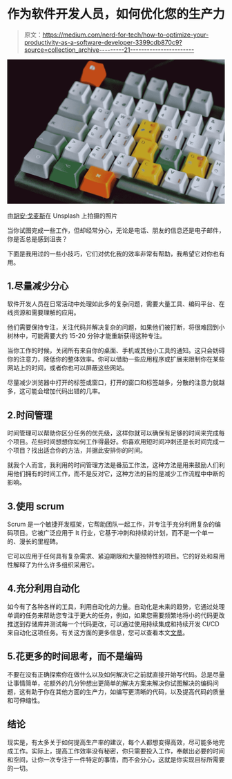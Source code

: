 # 作为软件开发人员，如何优化您的生产力

> 原文：<https://medium.com/nerd-for-tech/how-to-optimize-your-productivity-as-a-software-developer-3399cdb870c9?source=collection_archive---------21----------------------->

![](img/ead0c12eed4cd09bb97a342ab0162772.png)

由[胡安·戈麦斯](https://unsplash.com/@nosoylasonia?utm_source=medium&utm_medium=referral)在 Unsplash 上拍摄的照片

当你试图完成一些工作，但却经常分心，无论是电话、朋友的信息还是电子邮件，你是否总是感到沮丧？

下面是我用过的一些小技巧，它们对优化我的效率非常有帮助，我希望它对你也有用。

## 1.尽量减少分心

软件开发人员在日常活动中处理如此多的复杂问题，需要大量工具、编码平台、在线资源和需要理解的应用。

他们需要保持专注，关注代码并解决复杂的问题，如果他们被打断，将很难回到小树林中，可能需要大约 15-20 分钟才能重新获得这种专注。

当你工作的时候，关闭所有来自你的桌面、手机或其他小工具的通知。这只会妨碍你的注意力，降低你的整体效率。你可以借助一些应用程序或扩展来限制你在某些网站上的时间，或者你也可以屏蔽这些网站。

尽量减少浏览器中打开的标签或窗口，打开的窗口和标签越多，分散的注意力就越多，这可能会增加代码出错的几率。

## 2.时间管理

时间管理可以帮助你区分任务的优先级，这样你就可以确保有足够的时间来完成每个项目。花些时间想想你如何工作得最好。你喜欢用短时间冲刺还是长时间完成一个项目？找出适合你的方法，并据此安排你的时间。

就我个人而言，我利用的时间管理方法是番茄工作法，这种方法是用来鼓励人们利用他们拥有的时间工作，而不是反对它，这种方法的目的是减少工作流程中中断的影响。

## 3.使用 scrum

Scrum 是一个敏捷开发框架，它帮助团队一起工作，并专注于充分利用复杂的编码项目。它被广泛应用于 It 行业，它基于冲刺和持续的计划，而不是一个单一的、漫长的里程碑。

它可以应用于任何具有复杂需求、紧迫期限和大量独特性的项目。它的好处和易用性解释了为什么许多组织采用它。

## 4.充分利用自动化

如今有了各种各样的工具，利用自动化的力量。自动化是未来的趋势，它通过处理单调的任务来帮助您专注于更大的任务，例如，如果您需要频繁地将小的代码更改推送到存储库并测试每一个代码更改，可以通过使用持续集成和持续开发 CI/CD 来自动化这项任务。有关这方面的更多信息，您可以查看本文[文章](/nerd-for-tech/a-beginners-guide-to-setting-up-ci-cd-with-github-actions-81554e7847d0)。

## 5.花更多的时间思考，而不是编码

不要在没有正确探索你在做什么以及如何解决它之前就直接开始写代码。总是尽量让事情简单，花额外的几分钟想出更简单的解决方案来解决你试图解决的编码问题，这有助于你在其他方面的生产力，如编写更清晰的代码，以及提高代码的质量和可伸缩性。

## 结论

现实是，有太多关于如何提高生产率的建议，每个人都想变得高效，尽可能多地完成工作。实际上，提高工作效率没有秘密，你只需要投入工作，奉献出必要的时间和空间，让你一次专注于一件特定的事情，而不会分心，这就是你实现目标所需要的一切。